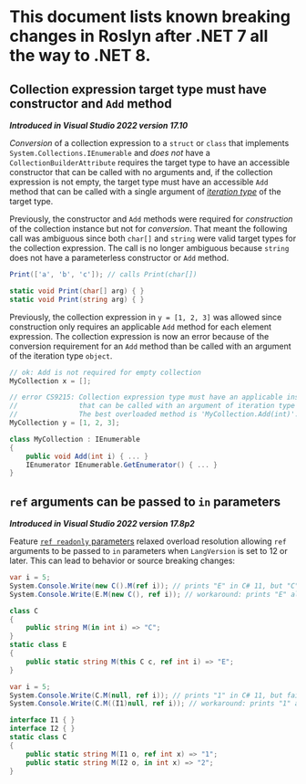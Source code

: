 # This document lists known breaking changes in Roslyn after .NET 7 all the way to .NET 8.

## Collection expression target type must have constructor and `Add` method

***Introduced in Visual Studio 2022 version 17.10***

*Conversion* of a collection expression to a `struct` or `class` that implements `System.Collections.IEnumerable` and *does not* have a `CollectionBuilderAttribute`
requires the target type to have an accessible constructor that can be called with no arguments and,
if the collection expression is not empty, the target type must have an accessible `Add` method
that can be called with a single argument of [*iteration type*](https://github.com/dotnet/csharpstandard/blob/standard-v7/standard/statements.md#1395-the-foreach-statement) of the target type.

Previously, the constructor and `Add` methods were required for *construction* of the collection instance but not for *conversion*.
That meant the following call was ambiguous since both `char[]` and `string` were valid target types for the collection expression.
The call is no longer ambiguous because `string` does not have a parameterless constructor or `Add` method.
```csharp
Print(['a', 'b', 'c']); // calls Print(char[])

static void Print(char[] arg) { }
static void Print(string arg) { }
```

Previously, the collection expression in `y = [1, 2, 3]` was allowed since construction only requires an applicable `Add` method for each element expression.
The collection expression is now an error because of the conversion requirement for an `Add` method than be called with an argument of the iteration type `object`.
```csharp
// ok: Add is not required for empty collection
MyCollection x = [];

// error CS9215: Collection expression type must have an applicable instance or extension method 'Add'
//               that can be called with an argument of iteration type 'object'.
//               The best overloaded method is 'MyCollection.Add(int)'.
MyCollection y = [1, 2, 3];

class MyCollection : IEnumerable
{
    public void Add(int i) { ... }
    IEnumerator IEnumerable.GetEnumerator() { ... }
}
```

## `ref` arguments can be passed to `in` parameters

***Introduced in Visual Studio 2022 version 17.8p2***

Feature [`ref readonly` parameters](https://github.com/dotnet/csharplang/issues/6010) relaxed overload resolution
allowing `ref` arguments to be passed to `in` parameters when `LangVersion` is set to 12 or later.
This can lead to behavior or source breaking changes:

```cs
var i = 5;
System.Console.Write(new C().M(ref i)); // prints "E" in C# 11, but "C" in C# 12
System.Console.Write(E.M(new C(), ref i)); // workaround: prints "E" always

class C
{
    public string M(in int i) => "C";
}
static class E
{
    public static string M(this C c, ref int i) => "E";
}
```

```cs
var i = 5;
System.Console.Write(C.M(null, ref i)); // prints "1" in C# 11, but fails with an ambiguity error in C# 12
System.Console.Write(C.M((I1)null, ref i)); // workaround: prints "1" always

interface I1 { }
interface I2 { }
static class C
{
    public static string M(I1 o, ref int x) => "1";
    public static string M(I2 o, in int x) => "2";
}
```
